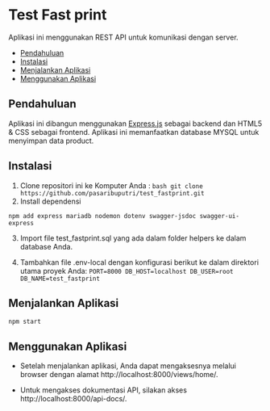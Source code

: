# Test Fast print

Aplikasi ini menggunakan REST API untuk komunikasi dengan server.

- [Pendahuluan](#pendahuluan)
- [Instalasi](#instalasi)
- [Menjalankan Aplikasi](#menjalankan-aplikasi)
- [Menggunakan Aplikasi](#menggunakan-aplikasi)

## Pendahuluan

Aplikasi ini dibangun menggunakan [Express.js](https://expressjs.com/) sebagai backend dan HTML5 & CSS sebagai frontend. Aplikasi ini memanfaatkan database MYSQL untuk menyimpan data product.

## Instalasi
1. Clone repositori ini ke Komputer Anda :
   ``bash
   git clone https://github.com/pasaribuputri/test_fastprint.git
   ``
2. Install dependensi 
   
  ``npm add express mariadb nodemon dotenv swagger-jsdoc swagger-ui-express``

3. Import file test_fastprint.sql yang ada dalam folder helpers ke dalam database Anda.


4. Tambahkan file .env-local dengan konfigurasi berikut ke dalam direktori utama proyek Anda:
    ``
     PORT=8000
    DB_HOST=localhost
    DB_USER=root
    DB_NAME=test_fastprint
  ``

## Menjalankan Aplikasi

``npm start ``

## Menggunakan Aplikasi

- Setelah menjalankan aplikasi, Anda dapat mengaksesnya melalui browser dengan alamat  http://localhost:8000/views/home/.

- Untuk mengakses dokumentasi API, silakan akses http://localhost:8000/api-docs/.
